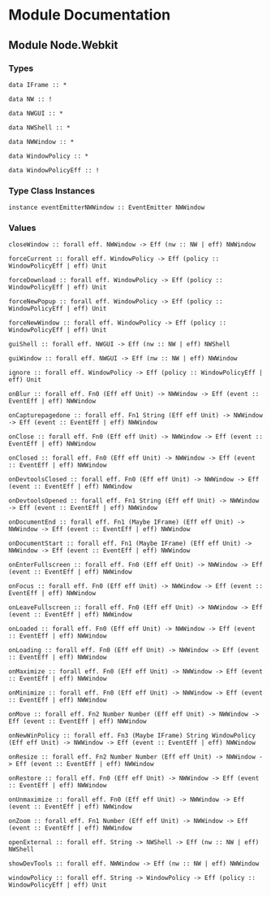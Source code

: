 # Module Documentation

## Module Node.Webkit

### Types

    data IFrame :: *

    data NW :: !

    data NWGUI :: *

    data NWShell :: *

    data NWWindow :: *

    data WindowPolicy :: *

    data WindowPolicyEff :: !


### Type Class Instances

    instance eventEmitterNWWindow :: EventEmitter NWWindow


### Values

    closeWindow :: forall eff. NWWindow -> Eff (nw :: NW | eff) NWWindow

    forceCurrent :: forall eff. WindowPolicy -> Eff (policy :: WindowPolicyEff | eff) Unit

    forceDownload :: forall eff. WindowPolicy -> Eff (policy :: WindowPolicyEff | eff) Unit

    forceNewPopup :: forall eff. WindowPolicy -> Eff (policy :: WindowPolicyEff | eff) Unit

    forceNewWindow :: forall eff. WindowPolicy -> Eff (policy :: WindowPolicyEff | eff) Unit

    guiShell :: forall eff. NWGUI -> Eff (nw :: NW | eff) NWShell

    guiWindow :: forall eff. NWGUI -> Eff (nw :: NW | eff) NWWindow

    ignore :: forall eff. WindowPolicy -> Eff (policy :: WindowPolicyEff | eff) Unit

    onBlur :: forall eff. Fn0 (Eff eff Unit) -> NWWindow -> Eff (event :: EventEff | eff) NWWindow

    onCapturepagedone :: forall eff. Fn1 String (Eff eff Unit) -> NWWindow -> Eff (event :: EventEff | eff) NWWindow

    onClose :: forall eff. Fn0 (Eff eff Unit) -> NWWindow -> Eff (event :: EventEff | eff) NWWindow

    onClosed :: forall eff. Fn0 (Eff eff Unit) -> NWWindow -> Eff (event :: EventEff | eff) NWWindow

    onDevtoolsClosed :: forall eff. Fn0 (Eff eff Unit) -> NWWindow -> Eff (event :: EventEff | eff) NWWindow

    onDevtoolsOpened :: forall eff. Fn1 String (Eff eff Unit) -> NWWindow -> Eff (event :: EventEff | eff) NWWindow

    onDocumentEnd :: forall eff. Fn1 (Maybe IFrame) (Eff eff Unit) -> NWWindow -> Eff (event :: EventEff | eff) NWWindow

    onDocumentStart :: forall eff. Fn1 (Maybe IFrame) (Eff eff Unit) -> NWWindow -> Eff (event :: EventEff | eff) NWWindow

    onEnterFullscreen :: forall eff. Fn0 (Eff eff Unit) -> NWWindow -> Eff (event :: EventEff | eff) NWWindow

    onFocus :: forall eff. Fn0 (Eff eff Unit) -> NWWindow -> Eff (event :: EventEff | eff) NWWindow

    onLeaveFullscreen :: forall eff. Fn0 (Eff eff Unit) -> NWWindow -> Eff (event :: EventEff | eff) NWWindow

    onLoaded :: forall eff. Fn0 (Eff eff Unit) -> NWWindow -> Eff (event :: EventEff | eff) NWWindow

    onLoading :: forall eff. Fn0 (Eff eff Unit) -> NWWindow -> Eff (event :: EventEff | eff) NWWindow

    onMaximize :: forall eff. Fn0 (Eff eff Unit) -> NWWindow -> Eff (event :: EventEff | eff) NWWindow

    onMinimize :: forall eff. Fn0 (Eff eff Unit) -> NWWindow -> Eff (event :: EventEff | eff) NWWindow

    onMove :: forall eff. Fn2 Number Number (Eff eff Unit) -> NWWindow -> Eff (event :: EventEff | eff) NWWindow

    onNewWinPolicy :: forall eff. Fn3 (Maybe IFrame) String WindowPolicy (Eff eff Unit) -> NWWindow -> Eff (event :: EventEff | eff) NWWindow

    onResize :: forall eff. Fn2 Number Number (Eff eff Unit) -> NWWindow -> Eff (event :: EventEff | eff) NWWindow

    onRestore :: forall eff. Fn0 (Eff eff Unit) -> NWWindow -> Eff (event :: EventEff | eff) NWWindow

    onUnmaximize :: forall eff. Fn0 (Eff eff Unit) -> NWWindow -> Eff (event :: EventEff | eff) NWWindow

    onZoom :: forall eff. Fn1 Number (Eff eff Unit) -> NWWindow -> Eff (event :: EventEff | eff) NWWindow

    openExternal :: forall eff. String -> NWShell -> Eff (nw :: NW | eff) NWShell

    showDevTools :: forall eff. NWWindow -> Eff (nw :: NW | eff) NWWindow

    windowPolicy :: forall eff. String -> WindowPolicy -> Eff (policy :: WindowPolicyEff | eff) Unit




